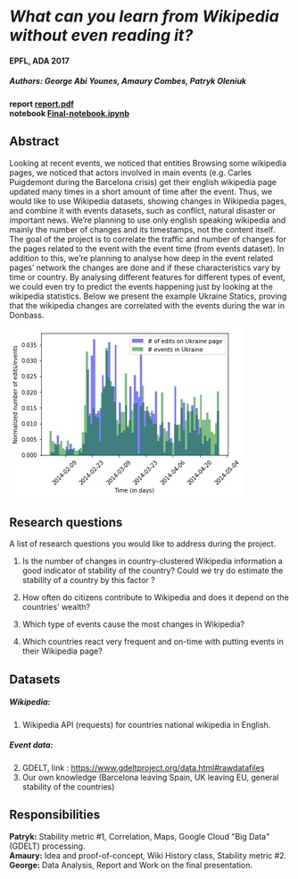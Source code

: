 # *What can you learn from Wikipedia without even reading it?*

#### EPFL, ADA 2017

##### Authors: George Abi Younes, Amaury Combes, Patryk Oleniuk

**report [report.pdf](https://github.com/Amaumaury/ada-2017/blob/master/project/learn-wikipedia-reading.pdf)<br>
notebook [Final-notebook.ipynb](https://github.com/Amaumaury/ada-2017/blob/master/project/Final-notebook.ipynb)** 

## Abstract

Looking at recent events, we noticed that entities 
Browsing some wikipedia pages, we noticed that actors involved in main events (e.g. Carles Puigdemont during the Barcelona crisis) get their english wikipedia page updated many times in a short amount of time after the event. Thus, we would like to use Wikipedia datasets, showing changes in Wikipedia pages, and combine it with events datasets, such as conflict, natural disaster or important news. We’re planning to use only english speaking wikipedia and mainly the number of changes and its timestamps, not the content itself. The goal of the project is to correlate the traffic and number of changes for the pages related to the event with the event time (from events dataset). In addition to this, we’re planning to analyse how deep in the event related pages’ network the changes are done and if these characteristics vary by time or country. By analysing different features for different types of event, we could even try to predict the events happening just by looking at the wikipedia statistics. Below we present the example Ukraine Statics, proving that the wikipedia changes are correlated with the events during the war in Donbass.

![ukraine_changes.png](ukraine_changes.png)

## Research questions
A list of research questions you would like to address during the project.

1. Is the number of changes in country-clustered Wikipedia information a good indicator of stability of the country? Could we try do estimate the stability of a country by this factor ? 

2. How often do citizens contribute to Wikipedia and does it depend on the countries' wealth?

3. Which type of events cause the most changes in Wikipedia? 

4. Which countries react very frequent and on-time with putting events in their Wikipedia page?

## Datasets

##### Wikipedia:
1. Wikipedia API (requests) for countries national wikipedia in English.

##### Event data:

2. GDELT, link : https://www.gdeltproject.org/data.html#rawdatafiles
3. Our own knowledge (Barcelona leaving Spain, UK leaving EU, general stability of the countries)

## Responsibilities

**Patryk:** Stability metric #1, Correlation, Maps, Google Cloud "Big Data" 
(GDELT)  processing.<br>
**Amaury:** Idea and proof-of-concept, Wiki History class, Stability metric #2.<br>
**George:** Data Analysis, Report and Work on the final presentation.<br>

